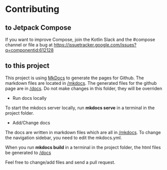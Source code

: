 # Contributing

## to Jetpack Compose
If you want to improve Compose, join the Kotlin Slack and the #compose channel or file a bug at https://issuetracker.google.com/issues?q=componentid:612128

## to this project
This project is using [MkDocs](https://www.mkdocs.org/) to generate the pages for Github. 
The markdown files are located in [/mkdocs](https://github.com/Foso/Jetpack-Compose-Playground/tree/master/mkdocs).
The generated files for the github page are in [/docs](https://github.com/Foso/Jetpack-Compose-Playground/tree/master/docs). Do not make changes in this folder, they will be overriden

* Run docs locally

To start the mkdocs server locally, run **mkdocs serve** in a terminal in the project folder.

* Add/Change docs

The docs are written in markdown files which are all in [/mkdocs](https://github.com/Foso/Jetpack-Compose-Playground/tree/master/mkdocs). To change the navigation sidebar, you need to edit the mkdocs.yml.

When you run **mkdocs build** in a terminal in the project folder, the html files be generated to [/docs](https://github.com/Foso/Jetpack-Compose-Playground/tree/master/docs)


Feel free to change/add files and send a pull request.